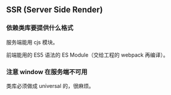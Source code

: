 ## SSR (Server Side Render)

### 依赖类库要提供什么格式

服务端能用 cjs 模块。

前端能用的 ES5 语法的 ES Module（交给工程的 webpack 再编译）。

### 注意 window 在服务端不可用

类库必须做成 universal 的，很麻烦。
